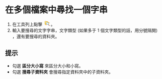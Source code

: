 # 在多個檔案中尋找一個字串

1. 在工具列上點擊  ![Find in Files](../../images/grep.png)
。
2. 輸入要搜尋的文字字串，文字類型 (如果多于 1 個文字類型的話，用分號隔開) ，還有要搜尋的資料夾。

## 提示

- 勾選 **區分大小寫** 來區分大小和小寫。
- 勾選 **搜尋子資料夾** 會搜尋指定資料夾中的子資料夾。
